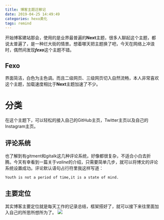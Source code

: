 ```yaml
---
title: 博客主题迁移记
date: 2019-04-25 14:49:49
categories: hexo美化
tags: remind
---
```

开始博客建站那会，使用的是业界最普遍的**Next**主题，很多人聊起这个主题，都说太普遍了，是一种烂大街的情景。想着哪天把主题换了吧，今天在网络上冲浪时，偶然间发现***fexo***这个主题不错。
## Fexo
界面简洁，白色为主色调。而且二级网页、三级网页切入自然流畅，本人非常喜欢这个主题，加载速度相比于**Next**主题加速了不少。<!-- more -->
# 分类 #
在这个主题下，可以轻松的接入自己的GitHub主页，Twitter主页以及自己的Instagram主页。

## 评论系统
也了解到有gitment和gitalk这几种评论系统，好像都很复杂，不适合小白去折腾。今天有幸看到一篇关于*valine*的介绍，只需要简单几步，就可以将博文的评论系统设置成功。评论默认语句占行符里我这样写道：
```shell
Youth is not a period of time,it is a state of mind.
```
## 主要定位
其实博客主要定位就是每天工作的记录总结，框架搭好了，就可以接下来往里面加入自己的所思所想所为了。
![](https://linkenwild.github.io/images/fexo.jpg)